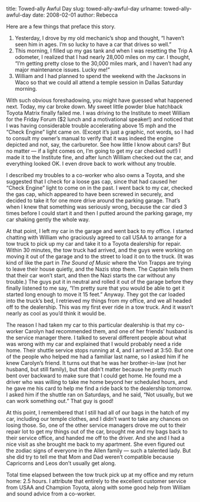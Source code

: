 title: Towed-ally Awful Day
slug: towed-ally-awful-day
urlname: towed-ally-awful-day
date: 2008-02-01
author: Rebecca

Here are a few things that preface this story.

1.  Yesterday, I drove by my old mechanic&#x02bc;s shop and thought, &ldquo;I
    haven&#x02bc;t seen him in ages. I&#x02bc;m so lucky to have a car that
    drives so well.&rdquo;
2.  This morning, I filled up my gas tank and when I was resetting the Trip A
    odometer, I realized that I had nearly 28,000 miles on my car. I thought,
    &ldquo;I&#x02bc;m getting pretty close to the 30,000 miles mark, and I
    haven&#x02bc;t had any major maintenance issues. Lucky me!&rdquo;
3.  William and I had planned to spend the weekend with the Jacksons in Waco so
    that we could all attend a temple session in Dallas Saturday morning.

With such obvious foreshadowing, you might have guessed what happened next.
Today, my car broke down. My sweet little powder blue hatchback Toyota Matrix
finally failed me. I was driving to the Institute to meet William for the Friday
Forum ($2 lunch and a motivational speaker!) and noticed that I was having
considerable trouble accelerating above 15 mph and the &ldquo;Check
Engine&rdquo; light came on. (Except it&#x02bc;s just a graphic, not words, so I
had to consult my owner&#x02bc;s manual to verify that it was indeed the engine
depicted and not, say, the carburetor. See how little I know about cars? But no
matter &mdash; if a light comes on, I&#x02bc;m going to get my car checked out!)
I made it to the Institute fine, and after lunch William checked out the car,
and everything looked OK. I even drove back to work without any trouble.

I described my troubles to a co-worker who also owns a Toyota, and she suggested
that I check for a loose gas cap, since that had caused her &ldquo;Check
Engine&rdquo; light to come on in the past. I went back to my car, checked the
gas cap, which appeared to have been screwed in securely, and decided to take it
for one more drive around the parking garage. That&#x02bc;s when I knew that
something was seriously wrong, because the car died 3 times before I could start
it and then I putted around the parking garage, my car shaking gently the whole
way.

At that point, I left my car in the garage and went back to my office. I started
chatting with William who graciously agreed to call USAA to arrange for a tow
truck to pick up my car and take it to a Toyota dealership for repair. Within 30
minutes, the tow truck had arrived, and the guys were working on moving it out
of the garage and to the street to load it on to the truck. (It was kind of like
the part in *The Sound of Music* where the Von Trapps are trying to leave their
house quietly, and the Nazis stop them. The Captain tells them that their car
won&#x02bc;t start, and then the Nazi starts the car without any trouble.) The
guys put it in neutral and rolled it out of the garage before they finally
listened to me say, &ldquo;I&#x02bc;m pretty sure that you would be able to get
it started long enough to move it 15 feet.&rdquo; Anyway. They got the car
loaded into the truck&#x02bc;s bed, I retrieved my things from my office, and we
all headed off to the dealership. This was my first ever ride in a tow truck.
And it wasn&#x02bc;t nearly as cool as you&#x02bc;d think it would be.

The reason I had taken my car to this particular dealership is that my co-worker
Carolyn had recommended them, and one of her friends&#x02bc; husband is the
service manager there. I talked to several different people about what was wrong
with my car and explained that I would probably need a ride home. Their shuttle
service stops running at 4, and I arrived at 3:50. But one of the people who
helped me had a familiar last name, so I asked him if he knew Carolyn&#x02bc;s
friend. It turns out that he was her brother-in-law (not her husband, but still
family), but that didn&#x02bc;t matter because he pretty much bent over backward
to make sure that I could get home. He found me a driver who was willing to take
me home beyond her scheduled hours, and he gave me his card to help me find a
ride back to the dealership tomorrow. I asked him if the shuttle ran on
Saturdays, and he said, &ldquo;Not usually, but we can work something
out.&rdquo; That guy is good!

At this point, I remembered that I still had all of our bags in the hatch of my
car, including our temple clothes, and I didn&#x02bc;t want to take any chances
on losing those. So, one of the other service managers drove me out to their
repair lot to get my things out of the car, brought me and my bags back to their
service office, and handed me off to the driver. And she and I had a nice visit
as she brought me back to my apartment. She even figured out the zodiac signs of
everyone in the Allen family &mdash; such a talented lady. But she did try to
tell me that Mom and Dad weren&#x02bc;t compatible because Capricorns and Leos
don&#x02bc;t usually get along.

Total time elapsed between the tow truck pick up at my office and my return
home: 2.5 hours. I attribute that entirely to the excellent customer service
from USAA and Champion Toyota, along with some good help from William and sound
advice from a co-worker.

